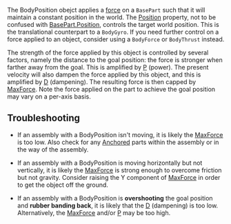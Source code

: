 The BodyPosition obejct applies a [force][1] on a `BasePart` such that it will maintain a constant position in the world. The [Position](https://developer.roblox.com/api-reference/property/BodyPosition/Position) property, not to be confused with [BasePart.Position](https://developer.roblox.com/api-reference/property/BasePart/Position), controls the target world position. This is the translational counterpart to a `BodyGyro`. If you need further control on a force applied to an object, consider using a `BodyForce` or `BodyThrust` instead.

The strength of the force applied by this object is controlled by several factors, namely the distance to the goal position: the force is stronger when farther away from the goal. This is amplified by [P](https://developer.roblox.com/api-reference/property/BodyPosition/P) (power). The present velocity will also dampen the force applied by this object, and this is amplified by [D](https://developer.roblox.com/api-reference/property/BodyPosition/D) (dampening). The resulting force is then capped by [MaxForce](https://developer.roblox.com/api-reference/property/BodyPosition/MaxForce). Note the force applied on the part to achieve the goal position may vary on a per-axis basis.

## Troubleshooting

* If an assembly with a BodyPosition isn't moving, it is likely the [MaxForce](https://developer.roblox.com/api-reference/property/BodyPosition/MaxForce) is too low. Also check for any [Anchored](https://developer.roblox.com/api-reference/property/BasePart/Anchored) parts within the assembly or in the way of the assembly.

* If an assembly with a BodyPosition is moving horizontally but not vertically, it is likely the [MaxForce](https://developer.roblox.com/api-reference/property/BodyPosition/MaxForce) is strong enough to overcome friction but not gravity. Consider raising the Y component of [MaxForce](https://developer.roblox.com/api-reference/property/BodyPosition/MaxForce) in order to get the object off the ground.

* If an assembly with a BodyPosition is **overshooting** the goal position and **rubber banding back**, it is likely that the [D](https://developer.roblox.com/api-reference/property/BodyPosition/D) (dampening) is too low. Alternatively, the [MaxForce](https://developer.roblox.com/api-reference/property/BodyPosition/MaxForce) and/or [P](https://developer.roblox.com/api-reference/property/BodyPosition/P) may be too high.

[1]: https://en.wikipedia.org/wiki/Force